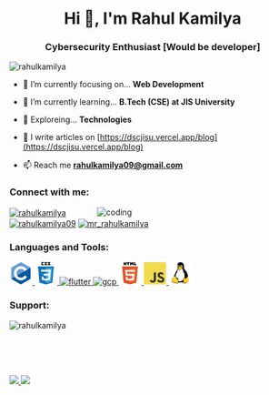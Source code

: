<h1 align="center">Hi 👋, I'm Rahul Kamilya</h1>
<h3 align="center">Cybersecurity Enthusiast [Would be developer]</h3>

<p align="left"> <img src="https://komarev.com/ghpvc/?username=rahulkamilya&label=Profile%20views&color=0e75b6&style=flat" alt="rahulkamilya" /> </p>

- 🔭 I’m currently focusing on... **Web Development**

- 🌱 I’m currently learning... **B.Tech (CSE) at JIS University**

- 🧭 Exploreing... **Technologies**

- 📝 I write articles on [https://dscjisu.vercel.app/blog](https://dscjisu.vercel.app/blog)

- 📫 Reach me **rahulkamilya09@gmail.com**

<h3 align="left">Connect with me:</h3>
<img align="right" alt="coding" width="350" src="https://miro.medium.com/max/1360/1*IRGHmiGsa16stedQvIaZfw.gif">
<p align="left">
<a href="https://linkedin.com/in/rahulkamilya" target="blank"><img align="center" src="https://raw.githubusercontent.com/rahuldkjain/github-profile-readme-generator/master/src/images/icons/Social/linked-in-alt.svg" alt="rahulkamilya" height="30" width="40" /></a>
<a href="https://fb.com/rahulkamilya09" target="blank"><img align="center" src="https://raw.githubusercontent.com/rahuldkjain/github-profile-readme-generator/master/src/images/icons/Social/facebook.svg" alt="rahulkamilya09" height="30" width="40" /></a>
<a href="https://instagram.com/mr_rahulkamilya" target="blank"><img align="center" src="https://raw.githubusercontent.com/rahuldkjain/github-profile-readme-generator/master/src/images/icons/Social/instagram.svg" alt="mr_rahulkamilya" height="30" width="40" /></a>
</p>

<h3 align="left">Languages and Tools:</h3>
<p align="left"> <a href="https://www.cprogramming.com/" target="_blank" rel="noreferrer"> <img src="https://raw.githubusercontent.com/devicons/devicon/master/icons/c/c-original.svg" alt="c" width="40" height="40"/> </a> <a href="https://www.w3schools.com/css/" target="_blank" rel="noreferrer"> <img src="https://raw.githubusercontent.com/devicons/devicon/master/icons/css3/css3-original-wordmark.svg" alt="css3" width="40" height="40"/> </a> <a href="https://flutter.dev" target="_blank" rel="noreferrer"> <img src="https://www.vectorlogo.zone/logos/flutterio/flutterio-icon.svg" alt="flutter" width="40" height="40"/> </a> <a href="https://cloud.google.com" target="_blank" rel="noreferrer"> <img src="https://www.vectorlogo.zone/logos/google_cloud/google_cloud-icon.svg" alt="gcp" width="40" height="40"/> </a> <a href="https://www.w3.org/html/" target="_blank" rel="noreferrer"> <img src="https://raw.githubusercontent.com/devicons/devicon/master/icons/html5/html5-original-wordmark.svg" alt="html5" width="40" height="40"/> </a> <a href="https://developer.mozilla.org/en-US/docs/Web/JavaScript" target="_blank" rel="noreferrer"> <img src="https://raw.githubusercontent.com/devicons/devicon/master/icons/javascript/javascript-original.svg" alt="javascript" width="40" height="40"/> </a> <a href="https://www.linux.org/" target="_blank" rel="noreferrer"> <img src="https://raw.githubusercontent.com/devicons/devicon/master/icons/linux/linux-original.svg" alt="linux" width="40" height="40"/> </a> </p>

<h3 align="left">Support:</h3>
<p><a href="https://www.buymeacoffee.com/rahulkamilya"> <img align="left" src="https://cdn.buymeacoffee.com/buttons/v2/default-yellow.png" height="50" width="210" alt="rahulkamilya" /></a></p><br><br>

<br><br>

<a href="https://github.com/rahulkamilya/github-readme-stats">
  <img width= 49%  style="max-width: 100%" src="https://github-readme-stats.vercel.app/api?username=rahulkamilya&theme=dark&hide_border=true&show_icons=true&count_private=true" />
</a>
<a href="https://github.com/rahulkamilya/convoychat">
  <img width= 49% style="max-width: 100%" src="https://github-readme-streak-stats.herokuapp.com/?user=rahulkamilya&amp;theme=dark&amp;hide_border=true" />
</a>
